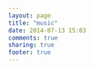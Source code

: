 ```yaml
---
layout: page
title: "music"
date: 2014-07-13 15:03
comments: true
sharing: true
footer: true
---
```

